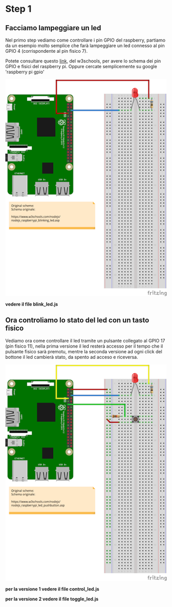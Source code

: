# Step 1 
## Facciamo lampeggiare un led

Nel primo step vediamo come controllare i pin GPIO del raspberry, partiamo da un esempio molto semplice che farà lampeggiare un led connesso al pin GPIO 4 (corrispondente al pin fisico 7).

Potete consultare questo [link](https://www.w3schools.com/nodejs/nodejs_raspberrypi_gpio_intro.asp), del w3schools, per avere lo schema dei pin GPIO e fisici del raspberry pi. Oppure cercate semplicemente su google 'raspberry pi gpio'

![collegamenti fisici](/img/rasp_one_led_bb.png)

__vedere il file blink_led.js__


## Ora controliamo lo stato del led con un tasto fisico

Vediamo ora come controllare il led tramite un pulsante collegato al GPIO 17 (pin fisico 11),
nella prima versione il led resterà accesso per il tempo che il pulsante fisico sarà premotu, mentre la seconda versione ad ogni click del bottone il led cambierà stato, da spento ad acceso e riceversa.

![collegamenti fisici](/img/rasp_one_led_btn_bb.png)

__per la versione 1 vedere il file control_led.js__

__per la versione 2 vedere il file toggle_led.js__